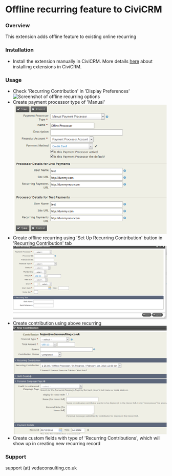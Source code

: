 # Offline recurring feature to CiviCRM  #


### Overview ###

This extension adds offline feature to existing online recurring

### Installation ###

* Install the extension manually in CiviCRM. More details [here](http://wiki.civicrm.org/confluence/display/CRMDOC/Extensions#Extensions-Installinganewextension) about installing extensions in CiviCRM.

### Usage ###
* Check 'Recurring Contribution' in 'Display Preferences'![Screenshot of offline recurring options](civicrm/admin/setting/preferences/display?reset=1)
* Create payment processor type of 'Manual' 
![Screenshot of offline recurring options](images/payment_processor.png)
* Create offline recurring using 'Set Up Recurring Contribution' button in 'Recurring Contribution' tab  
![Screenshot of offline recurring options](images/new_offline_recur.png)
* Create contribution using above recurring 
![Screenshot of offline recurring options](images/newcontri_recur.png)
* Create custom fields with type of 'Recurring Contributions', which will show up in creating new recurring record

### Support ###

support (at) vedaconsulting.co.uk
